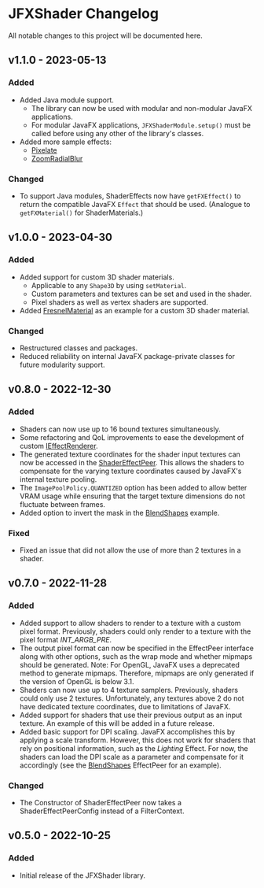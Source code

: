 # JFXShader Changelog

All notable changes to this project will be documented here.

## v1.1.0 - 2023-05-13

### Added

- Added Java module support.
    - The library can now be used with modular and non-modular JavaFX applications.
    - For modular JavaFX applications, `JFXShaderModule.setup()` must be called before using any other of the library's
      classes.
- Added more sample effects:
    - [Pixelate](src/main/java/de/teragam/jfxshader/samples/effects/pixelate/Pixelate.java)
    - [ZoomRadialBlur](src/main/java/de/teragam/jfxshader/samples/effects/zoomradialblur/ZoomRadialBlur.java)

### Changed

- To support Java modules, ShaderEffects now have `getFXEffect()` to return the compatible JavaFX `Effect` that should
  be used. (Analogue to `getFXMaterial()` for ShaderMaterials.)

## v1.0.0 - 2023-04-30

### Added

- Added support for custom 3D shader materials.
    - Applicable to any `Shape3D` by using `setMaterial`.
    - Custom parameters and textures can be set and used in the shader.
    - Pixel shaders as well as vertex shaders are supported.
- Added [FresnelMaterial](src/main/java/de/teragam/jfxshader/samples/materials/fresnel/FresnelMaterial.java) as an example for a custom 3D shader material.

### Changed

- Restructured classes and packages.
- Reduced reliability on internal JavaFX package-private classes for future modularity support.

## v0.8.0 - 2022-12-30

### Added

- Shaders can now use up to 16 bound textures simultaneously.
- Some refactoring and QoL improvements to ease the development of
  custom [IEffectRenderer](src/main/java/de/teragam/jfxshader/IEffectRenderer.java).
- The generated texture coordinates for the shader input textures can now be accessed in
  the [ShaderEffectPeer](src/main/java/de/teragam/jfxshader/ShaderEffectPeer.java). This allows the shaders to
  compensate for the varying texture coordinates caused by JavaFX's internal texture pooling.
- The `ImagePoolPolicy.QUANTIZED` option has been added to allow better VRAM usage while ensuring that the target
  texture dimensions do not fluctuate between frames.
- Added option to invert the mask in
  the [BlendShapes](src/main/java/de/teragam/jfxshader/samples/effects/blendshapes/BlendShapesEffectPeer.java) example.

### Fixed

- Fixed an issue that did not allow the use of more than 2 textures in a shader.

## v0.7.0 - 2022-11-28

### Added

- Added support to allow shaders to render to a texture with a custom pixel format. Previously, shaders could only
  render to a texture with the pixel format *INT_ARGB_PRE*.
- The output pixel format can now be specified in the EffectPeer interface along with other options, such as the wrap
  mode and whether mipmaps should be generated.
  Note: For OpenGL, JavaFX uses a deprecated method to generate mipmaps. Therefore, mipmaps are only generated if the
  version of OpenGL is below 3.1.
- Shaders can now use up to 4 texture samplers. Previously, shaders could only use 2 textures. Unfortunately, any
  textures above 2 do not have dedicated texture coordinates, due to limitations of JavaFX.
- Added support for shaders that use their previous output as an input texture. An example of this will be added in a
  future release.
- Added basic support for DPI scaling. JavaFX accomplishes this by applying a scale transform. However, this does not
  work for shaders that rely on positional information, such as the *Lighting* Effect. For now, the shaders can load the
  DPI scale as a parameter and compensate for it accordingly (see
  the [BlendShapes](src/main/java/de/teragam/jfxshader/samples/effects/blendshapes/BlendShapesEffectPeer.java)
  EffectPeer for an
  example).

### Changed

- The Constructor of ShaderEffectPeer now takes a ShaderEffectPeerConfig instead of a FilterContext.

## v0.5.0 - 2022-10-25

### Added

- Initial release of the JFXShader library.
